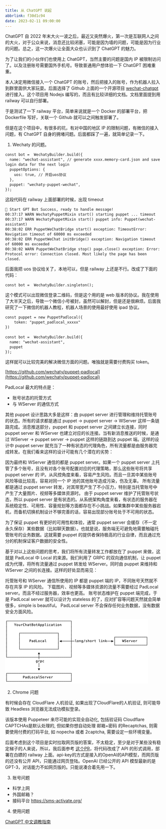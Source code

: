 ```yaml
---
title: 从 ChatGPT 说起
abbrlink: f30d1c94
date: 2023-02-11 09:00:00
---
```


ChatGPT 自 2022 年末大火一波之后，最近又突然爆火，第一次是互联网人之间的大火，对于公众来说，消息还比较闭塞，可能是因为墙的问题，可能是因为行业的问题。总之，这一次爆火让全面大众也认识到了 ChatGPT 的魅力。

为了让我们的小伙伴们也使用上 ChatGPT，当然主要的问题是国内 IP 被限制访问了。以及注册账号需要国外手机号。导致普通用户想体验一下 ChatGPT 困难重重。

本人决定用微信接入一个 ChatGPT 的账号，然后把接入的账号，作为机器人拉入到群里面供大家玩耍。后面选择了 Github 上面的一个开源项目 [wechat-chatgpt](https://github.com/fuergaosi233/wechat-chatgpt) 进行接入。这个项目用 Nodejs 编写的，而且有比较详细的文档。文档里面提到用 railway 可以自行部署。

于是测试了一下 railway 平台，简单来说就是一个 Docker 的部署平台，把 Dockerfile 写好，关联一个 Github 就可以之间触发部署了。

但是在这个项目中，有很多的坑，有对中国的地区 IP 的限制问题，有微信的接入问题，有 ChatGPT 自身的拥堵问题。后面都踩了一遍，就简单记录一下。

1. Wechaty 的问题。

```
const bot =  WechatyBuilder.build({
  name: "wechat-assistant", // generate xxxx.memory-card.json and save login data for the next login
  puppetOptions: {
    uos: true, // 开启uos协议
  },
  puppet: "wechaty-puppet-wechat",
});
```
这段代码在 railway 上面部署的时候，出现 timeout
```
🤖️ Start GPT Bot Success, ready to handle message!
00:37:17 WARN WechatyPuppetMixin start() starting puppet ... timeout
00:37:17 WARN WechatyPuppetMixin start() puppet info: Puppet(wechat-assistant)
00:38:02 ERR PuppetWeChatBridge start() exception: TimeoutError: Navigation timeout of 60000 ms exceeded
00:38:02 ERR PuppetWeChat initBridge() exception: Navigation timeout of 60000 ms exceeded
00:38:02 WARN PuppetWeChatBridge stop() page.close() exception: Error: Protocol error: Connection closed. Most likely the page has been closed.
```
后面我把 uos 协议给关了，本地可以，但是 railway 上还是不行。改成了下面的代码：
```
const bot =  WechatyBuilder.singleton();
```
这个模式可以出现微信登录二维码，但是这个用的是 web 版本的协议。我在使用了大半天之后，导致一个微信小号被封，虽然可以解封，但是还是很麻烦。后面我研究了一下微信的机器人教程，机器人场景的使用最好使用 ipad 协议。
```
const puppet = new PuppetPadlocal({
    token: "puppet_padlocal_xxxxx"
})

const bot =  WechatyBuilder.build({
  name: "wechat-assistant",
  puppet
});
```
这样就可以比较完美的解决微信方面的问题。唯独就是需要付费购买 token。

[https://github.com/wechaty/puppet-padlocal](https://github.com/wechaty/puppet-padlocal)

PadLocal 最大的特点是：
- 账号状态的托管方式
- 与 WServer 的通信方式


其他 puppet 设计思路大多是这样：由 puppet server 进行管理和维持托管账号的状态。所有的请求都是通过 puppet -> puppet server -> WServer 这样一条链路完成。消息推送部分，puppet 和 puppet server 之间建立长连接，同时 puppet server 和 WServer 也建立对应的长连接。当有新消息推送的时候，是通过 WServer -> puppet server ->  puppet 这样的链路到达 puppet 端。这样的设计中 puppet server 就充当了一种有状态的代理角色，所有流量都是由服务器完成转发。在我们看来这样的设计可能有几个潜在的劣势：

因为最终和 WServer 通信的都是 puppet server。如果一个 puppet server 上托管了多个账号，且没有对各个账号配置对应的代理策略，那么这些账号将共享 puppet server 的 IP。从风控角度来看，容易产生风险。而且一旦其中某些账号风险等级比较高，容易对同一个 IP 池的其他账号造成污染，伤及无辜。
所有流量都是通过 puppet server 转发，对其带宽产生了不小压力，特别是当托管账号中产生了大量图片、视频等多媒体资源时。
由于 puppet server 维护了托管账号状态，所以 puppet server 是有状态的。从系统架构角度来看，有状态的服务器在系统稳定性、可用性、容量规划等方面都存在不小挑战。如果集群中某些服务器宕机，而备机切换机制设计不够完善的话，容易出现部分账号处于不可用的状态。

为了保证 puppet 有更好的可用性和体验，通常 puppet server 会缓存（不一定永久保存）某些数据（比如聊天数据）。也就是说，服务端无可避免地需要触碰托管账号的业务数据。这就需要 puppet 的提供者保持极高的行业自律，而且通过充分的机制保证客户数据的安全性。

基于对以上这些问题的思考，我们将所有流量转发工作都放在了 puppet 来做，这就是 PadLocal 中 Local 的来源。我们利用了 GRPC 的双向通信机制，让 puppet 成为代理，将所有流量通过 puppet 转发给 WServer。同时由 puppet 来维持和 WServer 之间的长连接。这样的好处显而易见：

托管账号和 WServer 通信所使用的 IP 都是 puppet 端的 IP，不同账号天然就不存在共享 IP 的风险。
下载图片、视频等多媒体资源的流量不需要经过 PadLocal server。而且不经过服务器，效率也更高。
账号状态维护在 puppet 端完成，于是 PadLocal server 就可以设计为 stateless 的了，应对扩容等问题天然就会简单很多，simple is beautiful。
PadLocal server 不会保存任何业务数据，没有数据安全方面风险。

![padlocal](/article_photo/padlocal.png)


2. Chrome 问题

有时候会存在 CloudFlare 人机验证, 如果出现了CloudFlare的人机验证, 则可能导致 Headless 浏览器无法成功模拟登录。

该版本使用 Puppeteer 来尽可能的实现全自动化, 包括验证码 Cloudflare CAPTCHAs是默认处理的, 但如果你想自动处理 邮箱+密码 的Recaptchas, 则需要使用付费的打码平台, 如 nopecha 或者 2captcha, 需要设定一些环境变量。

后面考虑到这个项目是实时拉取网页版的答案，不太稳定，至少是对于某些没有稳定梯子的人来说，所以，我后面参考 [这个PR](https://github.com/fuergaosi233/wechat-chatgpt/pull/574)，将代码改成了 API 的形式调用，部署在白嫖的 railway 上面。api-key的方式是接入的OpenAI的API模型，而网页版的还没有公开 API，只能通过网页登陆。OpenAI 已经公开的 API 模型最新的是 GPT-3，对话能力不如网页版的。只能说凑合着先用一下。


3. 账号问题

- 科学上网
- 外国邮箱？
- 接码平台 https://sms-activate.org/

4. 使用问题

[ChatGPT 中文调教指南](https://github.com/PlexPt/awesome-chatgpt-prompts-zh)


